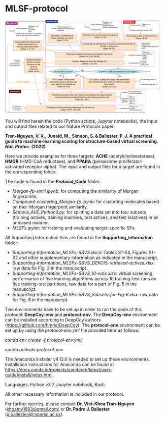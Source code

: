 # MLSF-protocol

![Protocol-Workflow](https://github.com/vktrannguyen/MLSF-protocol/blob/main/Figure1-protoc.png)

You will find herein the code (Python scripts, Jupyter notebooks), the input and output files related to our Nature Protocols paper:

**Tran-Nguyen, V. K., Junaid, M., Simeon, S. & Ballester, P. J. A practical guide to machine-learning scoring for structure-based virtual screening. *Nat. Protoc.* (2022)**

Here we provide examples for three targets: **ACHE** (acetylcholinesterase), **HMGR** (HMG-CoA reductase), and **PPARA** (peroxisome proliferator-activated receptor alpha). The input and output files for a target are found in the corresponding folder.

The code is found in the **Protocol_Code** folder:

- *Morgan-fp-simil.ipynb*: for computing the similarity of Morgan fingerprints.
- *Compound-clustering_Morgan-fp.ipynb*: for clustering molecules based on their Morgan fingerprint similarity.
- *Remove_AVE_Python3.py*: for splitting a data set into four subsets (training actives, training inactives, test actives, and test inactives) in an unbiased manner.
- *MLSFs.ipynb*: for training and evaluating target-specific SFs.

All Supporting Information files are found in the **Supporting_Information** folder:

- *Supporting-Information_MLSFs-SBVS.docx*: Tables S1-S4, Figures S1-S2 and other supplementary information as indicated in the manuscript.
- *Supporting-Information_MLSFs-SBVS_DEKOIS-retrieved-actives.xlsx*: raw data for Fig. 3 in the manuscript.
- *Supporting-Information_MLSFs-SBVS_10-runs.xlsx*: virtual screening performance of five learning algorithms across 10 training-test runs on five training-test partitions, raw data for a part of Fig. 5 in the manuscript.
- *Supporting-Information_MLSFs-SBVS_Subsets-for-Fig-6.xlsx*: raw data for Fig. 6 in the manuscript.

Two environments have to be set up in order to run the code of this protocol: **DeepCoy-env** and **protocol-env**. The **DeepCoy-env** environment can be installed according to DeepCoy authors (https://github.com/fimrie/DeepCoy). The **protocol-env** environment can be set up by using the *protocol-env.yml* file provided here as follows:

*conda env create -f protocol-env.yml;*

*conda activate protocol-env*

The Anaconda installer v4.13.0 is needed to set up these environments. Installation instructions for Anaconda can be found at https://docs.conda.io/projects/conda/en/latest/user-guide/install/index.html.

Languages: Python v3.7, Jupyter notebook, Bash.

All other necessary information is included in our protocol.

For further queries, please contact **Dr. Viet-Khoa Tran-Nguyen** (khoatnv1993@gmail.com) or **Dr. Pedro J. Ballester** (p.ballester@imperial.ac.uk).
